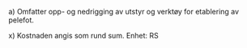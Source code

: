 a) Omfatter opp- og nedrigging av utstyr og verktøy for etablering av pelefot.

x) Kostnaden angis som rund sum. Enhet: RS

